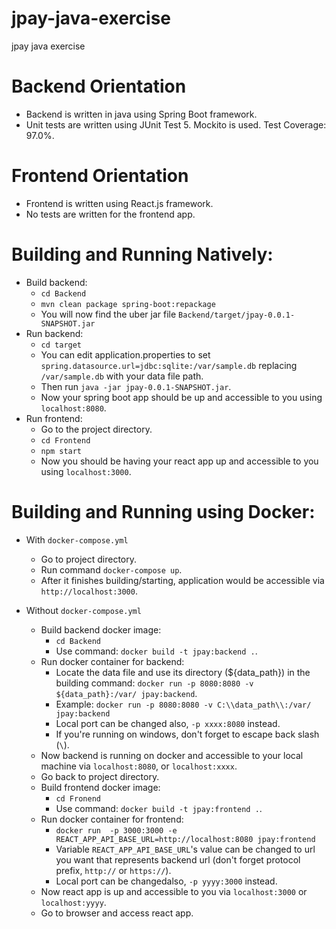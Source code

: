 # jpay-java-exercise
jpay java exercise
# Backend Orientation
- Backend is written in java using Spring Boot framework.
- Unit tests are written using JUnit Test 5. Mockito is used. Test Coverage: 97.0%.


# Frontend Orientation
- Frontend is written using React.js framework.
- No tests are written for the frontend app.

# Building and Running Natively:
- Build backend:
	- `cd Backend`
	- `mvn clean package spring-boot:repackage`
	- You will now find the uber jar file `Backend/target/jpay-0.0.1-SNAPSHOT.jar`
- Run backend:
	- `cd target`
	- You can edit application.properties to set `spring.datasource.url=jdbc:sqlite:/var/sample.db` replacing `/var/sample.db` with your data file path.
	- Then run `java -jar jpay-0.0.1-SNAPSHOT.jar`.
	- Now your spring boot app should be up and accessible to you using `localhost:8080`.
- Run frontend:
	- Go to the project directory.
	- `cd Frontend`
	- `npm start`
	- Now you should be having your react app up and accessible to you using `localhost:3000`.

# Building and Running using Docker:
- With `docker-compose.yml`
	- Go to project directory.
	- Run command `docker-compose up`.
	- After it finishes building/starting, application would be accessible via `http://localhost:3000`.
	
- Without `docker-compose.yml`
	- Build backend docker image:
		- `cd Backend`
		- Use command: `docker build -t jpay:backend .`.
	- Run docker container for backend:
		- Locate the data file and use its directory (${data_path}) in the building command:
		`docker run -p 8080:8080 -v ${data_path}:/var/ jpay:backend`.
		- Example:
			`docker run -p 8080:8080 -v C:\\data_path\\:/var/ jpay:backend`
		- Local port can be changed also, `-p xxxx:8080` instead.
		- If you're running on windows, don't forget to escape back slash (`\`).
	- Now backend is running on docker and accessible to your local machine via `localhost:8080`, or `localhost:xxxx`.
	- Go back to project directory.
	- Build frontend docker image:
		- `cd Fronend`
		- Use command: `docker build -t jpay:frontend .`.
	- Run docker container for frontend: 
		- `docker run  -p 3000:3000 -e REACT_APP_API_BASE_URL=http://localhost:8080 jpay:frontend`
		- Variable `REACT_APP_API_BASE_URL`'s value can be changed to url you want that represents backend url (don't forget protocol prefix, `http://` or `https://`).
		- Local port can be changedalso, `-p yyyy:3000` instead.
	- Now react app is up and accessible to you via `localhost:3000` or `localhost:yyyy`.
	- Go to browser and access react app.
